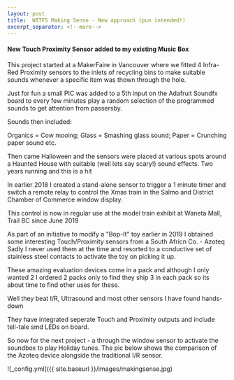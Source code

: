 ```yaml
---
layout: post
title:  WITF5 Making Sense - New approach (pun intended!)
excerpt_separator: <!--more-->
---
```


#### New Touch Proximity Sensor added to my existing Music Box

This project started at a MakerFaire in Vancouver where we fitted 4 Infra-Red 
Proximity sensors to the inlets of recycling bins to make suitable sounds whenever 
a specific item was thown through the hole.

Just for fun a small PIC was added to a 5th input on the Adafruit Soundfx board 
to every few minutes play a random selection of the programmed sounds to get attention from passersby. 

Sounds then included:

Organics = Cow mooing; Glass = Smashing glass sound; Paper = Crunching paper sound etc.

Then came Halloween and the sensors were placed at various spots around a Haunted House 
with suitable (well lets say scary!) sound effects. Two years running and this is a hit

In earlier 2018 I created a stand-alone sensor to trigger a 1 minute timer and switch 
a remote relay to control the Xmas train in the Salmo and District Chamber of Commerce 
window display.

This control is now in regular use at the model train exhibit at Waneta Mall, Trail BC since June 2019

As part of an initiative to modify a "Bop-It" toy earlier in 2019 I obtained some interesting 
Touch/Proximity sensors from a South Africn Co. - Azoteq
Sadly I never used them at the time and resorted to a conductive set of stainless steel contacts 
to activate the toy on picking it up.

These amazing evaluation devices come in a pack and although I only wanted 2 I ordered 2 packs 
only to find they ship 3 in each pack so its about time to find other uses for these.

Well they beat I/R, Ultrasound and most other sensors I have found hands-down

They have integrated seperate Touch and Proximity outputs and include tell-tale smd LEDs 
on board.

So now for the next project - a through the window sensor to activate the soundbox to play Holiday tunes.
The pic below shows the comparison of the Azoteq device alongside the traditional I/R sensor.

![_config.yml]({{ site.baseurl }}/images/makingsense.jpg)
